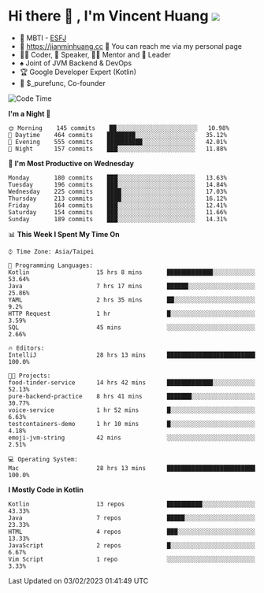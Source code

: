 # Hi there 👋 , I'm Vincent Huang ![](https://komarev.com/ghpvc/?username=Jian-Min-Huang)
- 👀 MBTI - [ESFJ](https://www.16personalities.com/esfj-personality)
- 💎 https://jianminhuang.cc 🙋 You can reach me via my personal page
- 👨‍💻 Coder, 🎤 Speaker, 👨‍🏫 Mentor and 🚀 Leader
- ♠️ Joint of JVM Backend & DevOps
- 🏆 Google Developer Expert (Kotlin)
- 💼 $_purefunc, Co-founder

<!--START_SECTION:waka-->
![Code Time](http://img.shields.io/badge/Code%20Time-1%2C517%20hrs%2051%20mins-blue)

**I'm a Night 🦉** 

```text
🌞 Morning    145 commits    ██░░░░░░░░░░░░░░░░░░░░░░░   10.98% 
🌆 Daytime    464 commits    ████████░░░░░░░░░░░░░░░░░   35.12% 
🌃 Evening    555 commits    ██████████░░░░░░░░░░░░░░░   42.01% 
🌙 Night      157 commits    ███░░░░░░░░░░░░░░░░░░░░░░   11.88%

```
📅 **I'm Most Productive on Wednesday** 

```text
Monday       180 commits    ███░░░░░░░░░░░░░░░░░░░░░░   13.63% 
Tuesday      196 commits    ███░░░░░░░░░░░░░░░░░░░░░░   14.84% 
Wednesday    225 commits    ████░░░░░░░░░░░░░░░░░░░░░   17.03% 
Thursday     213 commits    ████░░░░░░░░░░░░░░░░░░░░░   16.12% 
Friday       164 commits    ███░░░░░░░░░░░░░░░░░░░░░░   12.41% 
Saturday     154 commits    ███░░░░░░░░░░░░░░░░░░░░░░   11.66% 
Sunday       189 commits    ███░░░░░░░░░░░░░░░░░░░░░░   14.31%

```


📊 **This Week I Spent My Time On** 

```text
⌚︎ Time Zone: Asia/Taipei

💬 Programming Languages: 
Kotlin                   15 hrs 8 mins       █████████████░░░░░░░░░░░░   53.64% 
Java                     7 hrs 17 mins       ██████░░░░░░░░░░░░░░░░░░░   25.86% 
YAML                     2 hrs 35 mins       ██░░░░░░░░░░░░░░░░░░░░░░░   9.2% 
HTTP Request             1 hr                █░░░░░░░░░░░░░░░░░░░░░░░░   3.59% 
SQL                      45 mins             ░░░░░░░░░░░░░░░░░░░░░░░░░   2.66%

🔥 Editors: 
IntelliJ                 28 hrs 13 mins      █████████████████████████   100.0%

🐱‍💻 Projects: 
food-tinder-service      14 hrs 42 mins      █████████████░░░░░░░░░░░░   52.13% 
pure-backend-practice    8 hrs 41 mins       ███████░░░░░░░░░░░░░░░░░░   30.77% 
voice-service            1 hr 52 mins        █░░░░░░░░░░░░░░░░░░░░░░░░   6.63% 
testcontainers-demo      1 hr 10 mins        █░░░░░░░░░░░░░░░░░░░░░░░░   4.18% 
emoji-jvm-string         42 mins             ░░░░░░░░░░░░░░░░░░░░░░░░░   2.51%

💻 Operating System: 
Mac                      28 hrs 13 mins      █████████████████████████   100.0%

```

**I Mostly Code in Kotlin** 

```text
Kotlin                   13 repos            ██████████░░░░░░░░░░░░░░░   43.33% 
Java                     7 repos             █████░░░░░░░░░░░░░░░░░░░░   23.33% 
HTML                     4 repos             ███░░░░░░░░░░░░░░░░░░░░░░   13.33% 
JavaScript               2 repos             █░░░░░░░░░░░░░░░░░░░░░░░░   6.67% 
Vim Script               1 repo              ░░░░░░░░░░░░░░░░░░░░░░░░░   3.33%

```



 Last Updated on 03/02/2023 01:41:49 UTC
<!--END_SECTION:waka-->
